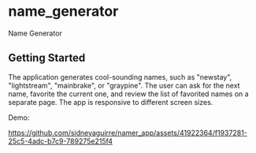 # name_generator

Name Generator 

## Getting Started

The application generates cool-sounding names, such as "newstay", "lightstream", "mainbrake", or "graypine". 
The user can ask for the next name, favorite the current one, and review the list of favorited names on a separate page. 
The app is responsive to different screen sizes.

Demo:

https://github.com/sidneyaguirre/namer_app/assets/41922364/f1937281-25c5-4adc-b7c9-789275e215f4


